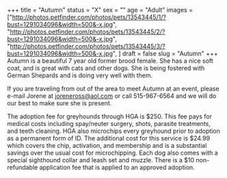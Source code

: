 +++
title = "Autumn"
status = "X"
sex = ""
age = "Adult"
images = ["http://photos.petfinder.com/photos/pets/13543445/1/?bust=1291034096&width=500&-x.jpg",
"http://photos.petfinder.com/photos/pets/13543445/2/?bust=1291034096&width=500&-x.jpg",
"http://photos.petfinder.com/photos/pets/13543445/3/?bust=1291034096&width=500&-x.jpg",
]
draft = false
slug = "Autumn"
+++
Autumn is a beautiful 7 year old former brood female.  She has a nice soft coat, and is great with cats and other dogs.  She is being fostered with German Shepards and is doing very well with them.


  If you are traveling from out of the area to meet Autumn at an event, please e-mail Jorene at joreneross@aol.com or call 515-967-6564 and we will do our best to make sure she is present.

The adoption fee for greyhounds through HGA is $250. This fee pays for medical costs including spay/neuter surgery, shots, parasite treatments, and teeth cleaning.  HGA also microchips every greyhound prior to adoption as a permanent form of ID.  The additional cost for this service is $24.99 which covers the chip, activation, and membership and is a substantial savings over the usual cost for microchipping.  Each dog also comes with a special sighthound collar and leash set and muzzle. There is a $10 non-refundable application fee that is applied to an approved adoption.
